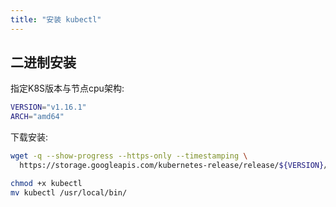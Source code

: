 ```yaml
---
title: "安装 kubectl"
---
```


## 二进制安装

指定K8S版本与节点cpu架构:

``` bash
VERSION="v1.16.1"
ARCH="amd64"
```

下载安装:

``` bash
wget -q --show-progress --https-only --timestamping \
  https://storage.googleapis.com/kubernetes-release/release/${VERSION}/bin/linux/${ARCH}/kubectl

chmod +x kubectl
mv kubectl /usr/local/bin/
```
